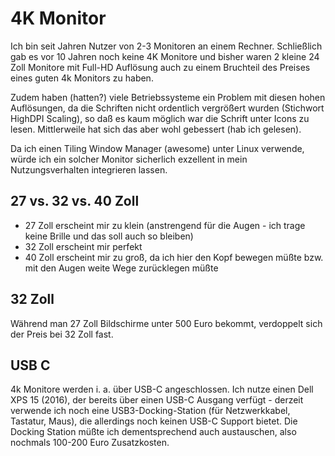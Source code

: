 # 4K Monitor

Ich bin seit Jahren Nutzer von 2-3 Monitoren an einem Rechner. Schließlich gab es vor 10 Jahren noch keine 4K Monitore und bisher waren 2 kleine 24 Zoll Monitore mit Full-HD Auflösung auch zu einem Bruchteil des Preises eines guten 4k Monitors zu haben.

Zudem haben (hatten?) viele Betriebssysteme ein Problem mit diesen hohen Auflösungen, da die Schriften nicht ordentlich vergrößert wurden (Stichwort HighDPI Scaling), so daß es kaum möglich war die Schrift unter Icons zu lesen. Mittlerweile hat sich das aber wohl gebessert (hab ich gelesen).

Da ich einen Tiling Window Manager (awesome) unter Linux verwende, würde ich ein solcher Monitor sicherlich exzellent in mein Nutzungsverhalten integrieren lassen.

## 27 vs. 32 vs. 40 Zoll

* 27 Zoll erscheint mir zu klein (anstrengend für die Augen - ich trage keine Brille und das soll auch so bleiben)
* 32 Zoll erscheint mir perfekt
* 40 Zoll erscheint mir zu groß, da ich hier den Kopf bewegen müßte bzw. mit den Augen weite Wege zurücklegen müßte

## 32 Zoll

Während man 27 Zoll Bildschirme unter 500 Euro bekommt, verdoppelt sich der Preis bei 32 Zoll fast.

## USB C

4k Monitore werden i. a. über USB-C angeschlossen. Ich nutze einen Dell XPS 15 (2016), der bereits über einen USB-C Ausgang verfügt - derzeit verwende ich noch eine USB3-Docking-Station (für Netzwerkkabel, Tastatur, Maus), die allerdings noch keinen USB-C Support bietet. Die Docking Station müßte ich dementsprechend auch austauschen, also nochmals 100-200 Euro Zusatzkosten.